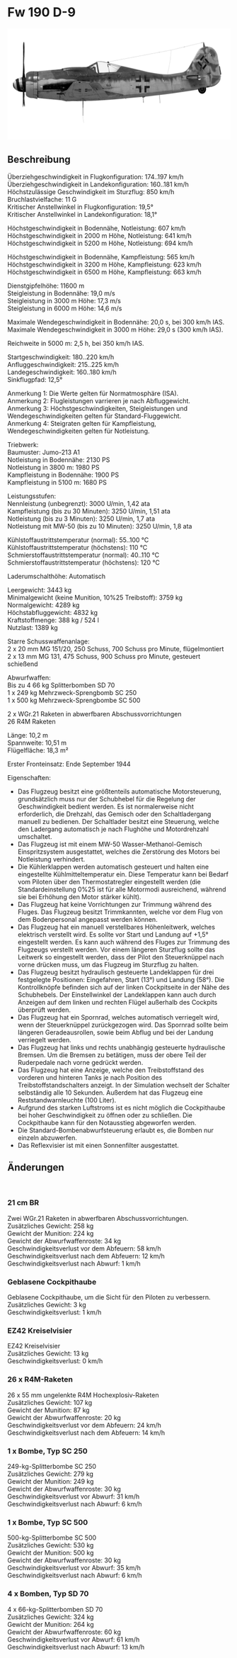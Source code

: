 # Fw 190 D-9  
  
![fw190d9](../images/fw190d9.png)  
  
## Beschreibung  
  
Überziehgeschwindigkeit in Flugkonfiguration: 174..197 km/h  
Überziehgeschwindigkeit in Landekonfiguration: 160..181 km/h  
Höchstzulässige Geschwindigkeit im Sturzflug: 850 km/h  
Bruchlastvielfache: 11 G  
Kritischer Anstellwinkel in Flugkonfiguration: 19,5°  
Kritischer Anstellwinkel in Landekonfiguration: 18,1°  
  
Höchstgeschwindigkeit in Bodennähe, Notleistung: 607 km/h  
Höchstgeschwindigkeit in 2000 m Höhe, Notleistung: 641 km/h  
Höchstgeschwindigkeit in 5200 m Höhe, Notleistung: 694 km/h  
  
Höchstgeschwindigkeit in Bodennähe, Kampfleistung: 565 km/h  
Höchstgeschwindigkeit in 3200 m Höhe, Kampfleistung: 623 km/h  
Höchstgeschwindigkeit in 6500 m Höhe, Kampfleistung: 663 km/h  
  
Dienstgipfelhöhe: 11600 m  
Steigleistung in Bodennähe: 19,0 m/s  
Steigleistung in 3000 m Höhe: 17,3 m/s  
Steigleistung in 6000 m Höhe: 14,6 m/s  
  
Maximale Wendegeschwindigkeit in Bodennähe: 20,0 s, bei 300 km/h IAS.  
Maximale Wendegeschwindigkeit in 3000 m Höhe: 29,0 s (300 km/h IAS).  
  
Reichweite in 5000 m: 2,5 h, bei 350 km/h IAS.  
  
Startgeschwindigkeit: 180..220 km/h  
Anfluggeschwindigkeit: 215..225 km/h  
Landegeschwindigkeit: 160..180 km/h  
Sinkflugpfad: 12,5°  
  
Anmerkung 1: Die Werte gelten für Normatmosphäre (ISA).  
Anmerkung 2: Flugleistungen varrieren je nach Abfluggewicht.  
Anmerkung 3: Höchstgeschwindigkeiten, Steigleistungen und Wendegeschwindigkeiten gelten für Standard-Fluggewicht.  
Anmerkung 4: Steigraten gelten für Kampfleistung, Wendegeschwindigkeiten gelten für Notleistung.  
  
Triebwerk:  
Baumuster: Jumo-213 A1  
Notleistung in Bodennähe: 2130 PS  
Notleistung in 3800 m: 1980 PS  
Kampfleistung in Bodennähe: 1900 PS  
Kampfleistung in 5100 m: 1680 PS  
  
Leistungsstufen:  
Nennleistung (unbegrenzt): 3000 U/min, 1,42 ata  
Kampfleistung (bis zu 30 Minuten): 3250 U/min, 1,51 ata  
Notleistung (bis zu 3 Minuten): 3250 U/min, 1,7 ata  
Notleistung mit MW-50 (bis zu 10 Minuten): 3250 U/min, 1,8 ata  
  
Kühlstoffaustrittstemperatur (normal): 55..100 °C  
Kühlstoffaustrittstemperatur (höchstens): 110 °C  
Schmierstoffaustrittstemperatur (normal): 40..110 °C  
Schmierstoffaustrittstemperatur (höchstens): 120 °C  
  
Laderumschalthöhe: Automatisch  
  
Leergewicht: 3443 kg  
Minimalgewicht (keine Munition, 10%25 Treibstoff): 3759 kg  
Normalgewicht: 4289 kg  
Höchstabfluggewicht: 4832 kg  
Kraftstoffmenge: 388 kg / 524 l  
Nutzlast: 1389 kg  
  
Starre Schusswaffenanlage:  
2 x 20 mm MG 151/20, 250 Schuss, 700 Schuss pro Minute, flügelmontiert  
2 x 13 mm MG 131, 475 Schuss, 900 Schuss pro Minute, gesteuert schießend  
  
Abwurfwaffen:  
Bis zu 4 66 kg Splitterbomben SD 70  
1 x 249 kg Mehrzweck-Sprengbomb SC 250  
1 x 500 kg Mehrzweck-Sprengbombe SС 500  
  
2 x WGr.21 Raketen in abwerfbaren Abschussvorrichtungen  
26 R4M Raketen  
  
Länge: 10,2 m  
Spannweite: 10,51 m  
Flügelfläche: 18,3 m²  
  
Erster Fronteinsatz: Ende September 1944  
  
Eigenschaften:  
- Das Flugzeug besitzt eine größtenteils automatische Motorsteuerung, grundsätzlich muss nur der Schubhebel für die Regelung der Geschwindigkeit bedient werden. Es ist normalerweise nicht erforderlich, die Drehzahl, das Gemisch oder den Schaltladergang manuell zu bedienen. Der Schaltlader besitzt eine Steuerung, welche den Ladergang automatisch je nach Flughöhe und Motordrehzahl umschaltet.  
- Das Flugzeug ist mit einem MW-50 Wasser-Methanol-Gemisch Einspritzsystem ausgestattet, welches die Zerstörung des Motors bei Notleistung verhindert.   
- Die Kühlerklappen werden automatisch gesteuert und halten eine eingestellte Kühlmitteltemperatur ein. Diese Temperatur kann bei Bedarf vom Piloten über den Thermostatregler eingestellt werden (die Standardeinstellung 0%25 ist für alle Motormodi ausreichend, während sie bei Erhöhung den Motor stärker kühlt).  
- Das Flugzeug hat keine Vorrichtungen zur Trimmung während des Fluges. Das Flugzeug besitzt Trimmkannten, welche vor dem Flug von dem Bodenpersonal angepasst werden können.  
- Das Flugzeug hat ein manuell verstellbares Höhenleitwerk, welches elektrisch verstellt wird. Es sollte vor Start und Landung auf +1,5° eingestellt werden. Es kann auch während des Fluges zur Trimmung des Flugzeugs verstellt werden. Vor einem längeren Sturzflug sollte das Leitwerk so eingestellt werden, dass der Pilot den Steuerknüppel nach vorne drücken muss, um das Flugzeug im Sturzflug zu halten.  
- Das Flugzeug besitzt hydraulisch gesteuerte Landeklappen für drei festgelegte Positionen: Eingefahren, Start (13°) und Landung (58°). Die Kontrollknöpfe befinden sich auf der linken Cockpitseite in der Nähe des Schubhebels. Der Einstellwinkel der Landeklappen kann auch durch Anzeigen auf dem linken und rechten Flügel außerhalb des Cockpits überprüft werden.  
- Das Flugzeug hat ein Spornrad, welches automatisch verriegelt wird, wenn der Steuerknüppel zurückgezogen wird. Das Spornrad sollte beim längeren Geradeausrollen, sowie beim Abflug und bei der Landung verriegelt werden.  
- Das Flugzeug hat links und rechts unabhängig gesteuerte hydraulische Bremsen. Um die Bremsen zu betätigen, muss der obere Teil der Ruderpedale nach vorne gedrückt werden.  
- Das Flugzeug hat eine Anzeige, welche den Treibstoffstand des vorderen und hinteren Tanks je nach Position des Treibstoffstandschalters anzeigt. In der Simulation wechselt der Schalter selbständig alle 10 Sekunden. Außerdem hat das Flugzeug eine Reststandwarnleuchte (100 Liter).  
- Aufgrund des starken Luftstroms ist es nicht möglich die Cockpithaube bei hoher Geschwindigkeit zu öffnen oder zu schließen. Die Cockpithaube kann für den Notausstieg abgeworfen werden.  
- Die Standard-Bombenabwurfsteuerung erlaubt es, die Bomben nur einzeln abzuwerfen.  
- Das Reflexvisier ist mit einen Sonnenfilter ausgestattet.  
  
## Änderungen  
  ﻿
  
### 21 cm BR  
  
Zwei WGr.21 Raketen in abwerfbaren Abschussvorrichtungen.  
Zusätzliches Gewicht: 258 kg  
Gewicht der Munition: 224 kg  
Gewicht der Abwurfwaffenroste: 34 kg  
Geschwindigkeitsverlust vor dem Abfeuern: 58 km/h  
Geschwindigkeitsverlust nach dem Abfeuern: 12 km/h  
Geschwindigkeitsverlust nach Abwurf: 1 km/h  ﻿
  
### Geblasene Cockpithaube  
  
Geblasene Cockpithaube, um die Sicht für den Piloten zu verbessern.  
Zusätzliches Gewicht: 3 kg  
Geschwindigkeitsverlust: 1 km/h  ﻿
  
### EZ42 Kreiselvisier  
  
EZ42 Kreiselvisier  
Zusätzliches Gewicht: 13 kg  
Geschwindigkeitsverlust: 0 km/h  ﻿
  
### 26 x R4M-Raketen  
  
26 x 55 mm ungelenkte R4M Hochexplosiv-Raketen  
Zusätzliches Gewicht: 107 kg  
Gewicht der Munition: 87 kg  
Gewicht der Abwurfwaffenroste: 20 kg  
Geschwindigkeitsverlust vor dem Abfeuern: 24 km/h  
Geschwindigkeitsverlust nach dem Abfeuern: 14 km/h  ﻿
  
### 1 x Bombe, Typ SC 250  
  
249-kg-Splitterbombe SC 250  
Zusätzliches Gewicht: 279 kg  
Gewicht der Munition: 249 kg  
Gewicht der Abwurfwaffenroste: 30 kg  
Geschwindigkeitsverlust vor Abwurf: 31 km/h  
Geschwindigkeitsverlust nach Abwurf: 6 km/h  ﻿
  
### 1 x Bombe, Typ SC 500  
  
500-kg-Splitterbombe SC 500  
Zusätzliches Gewicht: 530 kg  
Gewicht der Munition: 500 kg  
Gewicht der Abwurfwaffenroste: 30 kg  
Geschwindigkeitsverlust vor Abwurf: 35 km/h  
Geschwindigkeitsverlust nach Abwurf: 6 km/h  ﻿
  
### 4 x Bomben, Typ SD 70  
  
4 x 66-kg-Splitterbomben SD 70  
Zusätzliches Gewicht: 324 kg  
Gewicht der Munition: 264 kg  
Gewicht der Abwurfwaffenroste: 60 kg  
Geschwindigkeitsverlust vor Abwurf: 61 km/h  
Geschwindigkeitsverlust nach Abwurf: 13 km/h  